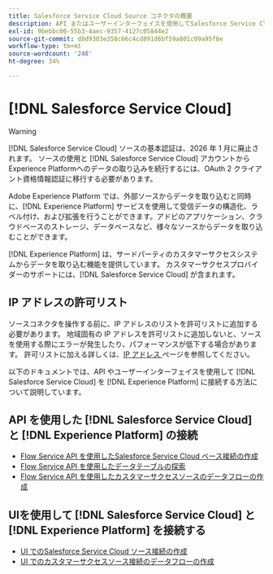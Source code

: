 ```yaml
---
title: Salesforce Service Cloud Source コネクタの概要
description: API またはユーザーインターフェイスを使用してSalesforce Service Cloud をAdobe Experience Platformに接続する方法について説明します。
exl-id: 9bebbc00-55b3-4aec-9357-4127c05844e2
source-git-commit: d8d9303e358c66c4cd891d6bf59a801c09a95f8e
workflow-type: tm+mt
source-wordcount: '248'
ht-degree: 34%

---
```


# [!DNL Salesforce Service Cloud]

>[!WARNING]
>
>[!DNL Salesforce Service Cloud] ソースの基本認証は、2026 年 1 月に廃止されます。 ソースの使用と [!DNL Salesforce Service Cloud] アカウントからExperience Platformへのデータの取り込みを続行するには、OAuth 2 クライアント資格情報認証に移行する必要があります。

Adobe Experience Platform では、外部ソースからデータを取り込むと同時に、[!DNL Experience Platform] サービスを使用して受信データの構造化、ラベル付け、および拡張を行うことができます。アドビのアプリケーション、クラウドベースのストレージ、データベースなど、様々なソースからデータを取り込むことができます。

[!DNL Experience Platform] は、サードパーティのカスタマーサクセスシステムからデータを取り込む機能を提供しています。 カスタマーサクセスプロバイダーのサポートには、[!DNL Salesforce Service Cloud] が含まれます。

## IP アドレスの許可リスト

ソースコネクタを操作する前に、IP アドレスのリストを許可リストに追加する必要があります。 地域固有の IP アドレスを許可リストに追加しないと、ソースを使用する際にエラーが発生したり、パフォーマンスが低下する場合があります。 許可リストに加える詳しくは、[IP アドレス ](../../ip-address-allow-list.md) ページを参照してください。

以下のドキュメントでは、API やユーザーインターフェイスを使用して [!DNL Salesforce Service Cloud] を [!DNL Experience Platform] に接続する方法について説明しています。

## API を使用した [!DNL Salesforce Service Cloud] と [!DNL Experience Platform] の接続

- [Flow Service API を使用したSalesforce Service Cloud ベース接続の作成](../../tutorials/api/create/customer-success/salesforce-service-cloud.md)
- [Flow Service API を使用したデータテーブルの探索](../../tutorials/api/explore/tabular.md)
- [Flow Service API を使用したカスタマーサクセスソースのデータフローの作成](../../tutorials/api/collect/customer-success.md)

## UIを使用して [!DNL Salesforce Service Cloud] と [!DNL Experience Platform] を接続する

- [UI でのSalesforce Service Cloud ソース接続の作成](../../tutorials/ui/create/customer-success/salesforce-service-cloud.md)
- [UI でのカスタマーサクセスソース接続のデータフローの作成](../../tutorials/ui/dataflow/customer-success.md)
